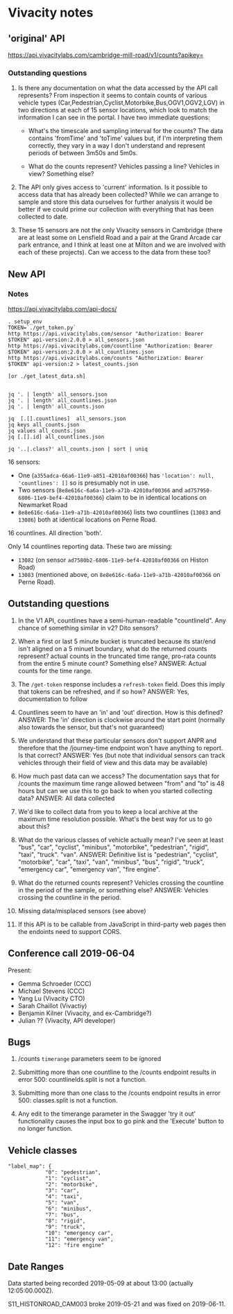 Vivacity notes
==============

'original' API
--------------

https://api.vivacitylabs.com/cambridge-mill-road/v1/counts?apikey=<key>

### Outstanding questions

1) Is there any documentation on what the data accessed by the API call
represents? From inspection it seems to contain counts of various
vehicle types (Car,Pedestrian,Cyclist,Motorbike,Bus,OGV1,OGV2,LGV) in
two directions at each of 15 sensor locations, which look to match the
information I can see in the portal. I have two immediate questions:

    * What's the timescale and sampling interval for the counts? The data
contains 'fromTime' and 'toTime' values but, if I'm interpreting them
correctly, they vary in a way I don't understand and represent periods
of between 3m50s and 5m0s.

    * What do the counts represent? Vehicles passing a line? Vehicles in
view? Something else?

2) The API only gives access to 'current' information. Is it possible to
access data that has already been collected? While we can arrange to
sample and store this data ourselves for further analysis it would be
better if we could prime our collection with everything that has been
collected to date.

4) These 15 sensors are not the only Vivacity sensors in Cambridge
(there are at least some on Lensfield Road and a pair at the Grand
Arcade car park entrance, and I think at least one at Milton and we are
involved with each of these projects). Can we access to the data from
these too?


New API
-------

### Notes

https://api.vivacitylabs.com/api-docs/

```
. setup_env
TOKEN=`./get_token.py`
http https://api.vivacitylabs.com/sensor "Authorization: Bearer $TOKEN" api-version:2.0.0 > all_sensors.json
http https://api.vivacitylabs.com/countline "Authorization: Bearer $TOKEN" api-version:2.0.0 > all_countlines.json
http https://api.vivacitylabs.com/counts "Authorization: Bearer $TOKEN" api-version:2 > latest_counts.json

[or ./get_latest_data.sh]


jq '. | length' all_sensors.json
jq '. | length' all_countlines.json
jq '. | length' all_counts.json

jq  [.[].countlines]  all_sensors.json
jq keys all_counts.json
jq values all_counts.json
jq [.[].id] all_countlines.json

jq '..|.class?' all_counts.json | sort | uniq
```

16 sensors:
* One (`a355adca-66a6-11e9-a851-42010af00366`) has
`'location': null, 'countlines': []` so is presumably not in use.
* Two sensors (`8e8e616c-6a6a-11e9-a71b-42010af00366` and
`ad757950-6806-11e9-bef4-42010af00366`) claim to be in identical
locations on Newmarket Road
* `8e8e616c-6a6a-11e9-a71b-42010af00366`) lists two countlines
(`13083` and `13086`) both at identical locations on Perne Road.

16 countlines. All direction 'both'.

Only 14 countlines reporting data. These two are missing:
* `13082` (on sensor `ad7580b2-6806-11e9-bef4-42010af00366` on Histon Road)
* `13083` (mentioned above, on `8e8e616c-6a6a-11e9-a71b-42010af00366` on Perne Road).



Outstanding questions
---------------------

1) In the V1 API, countlines have a semi-human-readable "countlineId".
Any chance of something similar in v2? Dito sensors?

2) When a first or last 5 minute bucket is truncated because its star/end
isn't aligned on a 5 minuet boundary, what do the returned counts represent?
actual counts in the truncated time range, pro-rata counts from the entire
5 minute count? Something else? ANSWER: Actual counts for the time range.

3) The `/get-token` response includes a `refresh-token` field. Does this imply that
tokens can be refreshed, and if so how? ANSWER: Yes, documentation to follow

4) Countlines seem to have an 'in' and 'out' direction. How is this defined?
ANSWER: The 'in' direction is clockwise around the start point (normally also
towards the sensor, but that's not guaranteed)

5) We understand that these particular sensors don't support ANPR and therefore that the
/journey-time endpoint won't have anything to report. Is that correct?
ANSWER: Yes (but note that individual sensors can track vehicles through
their field of view and this data may be available)

6) How much past data can we access? The documentation says that for /counts
the maximum time range allowed between "from" and "to" is 48 hours but can we
use this to go back to when you started collecting data? ANSWER: All data collected

7) We'd like to collect data from you to keep a local archive at the
maximum time resolution possible. What's the best way for us to go about this?

8) What do the various classes of vehicle actually mean? I've seen at least "bus",
"car", "cyclist", "minibus", "motorbike", "pedestrian", "rigid", "taxi", "truck".
"van". ANSWER: Definitive list is "pedestrian", "cyclist", "motorbike", "car",
"taxi", "van", "minibus", "bus", "rigid", "truck", "emergency car", "emergency van",
"fire engine".

9) What do the returned counts represent? Vehicles crossing the countline
in the period of the sample, or something else? ANSWER: Vehicles crossing
the countline in the period.

10) Missing data/misplaced sensors (see above)

11) If this API is to be callable from JavaScript in third-party web pages
then the endoints need to support CORS.



Conference call 2019-06-04
--------------------------

Present:
* Gemma Schroeder (CCC)
* Michael Stevens (CCC)
* Yang Lu (Vivacity CTO)
* Sarah Chaillot (Vivactiy)
* Benjamin Kilner (Vivacity, and ex-Cambridge?)
* Julian ?? (Vivacity, API developer)

Bugs
----

1) /counts `timerange` parameters seem to be ignored

2) Submitting more than one countline to the /counts endpoint results in error
500: countlineIds.split is not a function.

3) Submitting more than one class to the /counts endpoint results in error
500: classes.split is not a function.

4) Any edit to the timerange parameter in the Swagger 'try it out' functionality
causes the input box to go pink and the 'Execute' button to no longer function.

Vehicle classes
---------------

```
"label_map": {
            "0": "pedestrian",
            "1": "cyclist",
            "2": "motorbike",
            "3": "car",
            "4": "taxi",
            "5": "van",
            "6": "minibus",
            "7": "bus",
            "8": "rigid",
            "9": "truck",
            "10": "emergency car",
            "11": "emergency van",
            "12": "fire engine"
```

Date Ranges
-----------

Data started being recorded 2019-05-09 at about 13:00 (actually 12:05:00.000Z).

S11_HISTONROAD_CAM003 broke 2019-05-21 and was fixed on 2019-06-11.




